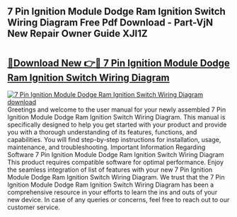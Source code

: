 ## 7 Pin Ignition Module Dodge Ram Ignition Switch Wiring Diagram Free Pdf Download - Part-VjN New Repair Owner Guide XJI1Z

# <h2><a href="http://dfhl529.blite.top/?on=7+Pin+Ignition+Module+Dodge+Ram+Ignition+Switch+Wiring+Diagram">🔗Download New 👉🔴 7 Pin Ignition Module Dodge Ram Ignition Switch Wiring Diagram</a></h2>

[![7 Pin Ignition Module Dodge Ram Ignition Switch Wiring Diagram download](https://i.imgur.com/lujVjoI.png)](http://dfhl529.blite.top/?on=7+Pin+Ignition+Module+Dodge+Ram+Ignition+Switch+Wiring+Diagram)
Greetings and welcome to the user manual for your newly assembled 7 Pin Ignition Module Dodge Ram Ignition Switch Wiring Diagram. This manual is specifically designed to help you get started with your product and provide you with a thorough understanding of its features, functions, and capabilities. You will find step-by-step instructions for installation, usage, maintenance, and troubleshooting. Important Information Regarding Software 7 Pin Ignition Module Dodge Ram Ignition Switch Wiring Diagram This product requires compatible software for optimal performance. Enjoy the seamless integration of list of features with your new 7 Pin Ignition Module Dodge Ram Ignition Switch Wiring Diagram. We trust that the 7 Pin Ignition Module Dodge Ram Ignition Switch Wiring Diagram has been a comprehensive resource in your efforts to learn the ins and outs of your new device. In case of any queries or concerns, feel free to reach out to our customer service.
